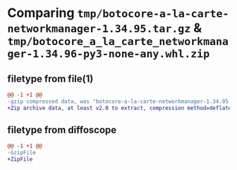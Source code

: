 # Comparing `tmp/botocore-a-la-carte-networkmanager-1.34.95.tar.gz` & `tmp/botocore_a_la_carte_networkmanager-1.34.96-py3-none-any.whl.zip`

## filetype from file(1)

```diff
@@ -1 +1 @@
-gzip compressed data, was "botocore-a-la-carte-networkmanager-1.34.95.tar", last modified: Wed May  1 01:06:31 2024, max compression
+Zip archive data, at least v2.0 to extract, compression method=deflate
```

## filetype from diffoscope

```diff
@@ -1 +1 @@
-GzipFile
+ZipFile
```

